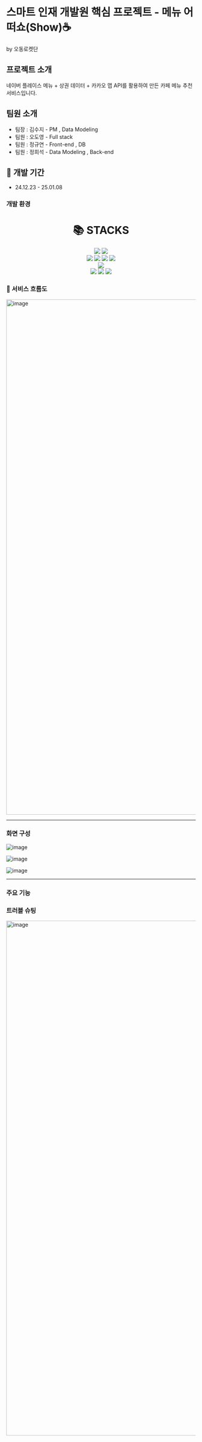 # 스마트 인재 개발원 핵심 프로젝트 - 메뉴 어떠쇼(Show)☕️
by 오동로켓단

## 프로젝트 소개
네이버 플레이스 메뉴 + 상권 데이터 + 카카오 맵 API를 활용하여 만든 카페 메뉴 추천 서비스입니다.

## 팀원 소개
- 팀장 : 김수지 - PM , Data Modeling
- 팀원 : 오도영 - Full stack
- 팀원 : 정규연 - Front-end , DB
- 팀원 : 정희석 - Data Modeling , Back-end
  
## 📅 개발 기간
- 24.12.23 - 25.01.08

### 개발 환경
<div align=center><h1>📚 STACKS</h1></div>

<div align=center> 
  <img src="https://img.shields.io/badge/java-007396?style=for-the-badge&logo=java&logoColor=white"> 
  <img src="https://img.shields.io/badge/python-3776AB?style=for-the-badge&logo=python&logoColor=white"> 
  <br>
  
  <img src="https://img.shields.io/badge/html5-E34F26?style=for-the-badge&logo=html5&logoColor=white"> 
  <img src="https://img.shields.io/badge/css-1572B6?style=for-the-badge&logo=css3&logoColor=white"> 
  <img src="https://img.shields.io/badge/javascript-F7DF1E?style=for-the-badge&logo=javascript&logoColor=black"> 
  <img src="https://img.shields.io/badge/jquery-0769AD?style=for-the-badge&logo=jquery&logoColor=white">
  <br>

  <img src="https://img.shields.io/badge/mysql-4479A1?style=for-the-badge&logo=mysql&logoColor=white"> 
  <br>
  
  <img src="https://img.shields.io/badge/spring-6DB33F?style=for-the-badge&logo=spring&logoColor=white"> 
  <img src="https://img.shields.io/badge/flask-000000?style=for-the-badge&logo=flask&logoColor=white">
  <img src="https://img.shields.io/badge/github-181717?style=for-the-badge&logo=github&logoColor=white">


</div>


### 📌 서비스 흐름도
<img width="1371" alt="image" src="https://github.com/user-attachments/assets/3488192d-7715-4b26-9193-872a7293ebce" />

---

### 화면 구성
![image](https://github.com/user-attachments/assets/ee11f59c-f17f-4e6c-aa97-8ba43d63bdc2)

![image](https://github.com/user-attachments/assets/6a434207-6382-4fa4-9b6a-e4cb2b2c2e73)

![image](https://github.com/user-attachments/assets/892bee47-84f5-424e-807f-810ea03e9cf0)


---
### 주요 기능


### 트러블 슈팅

<img width="1370" alt="image" src="https://github.com/user-attachments/assets/a94c0c44-422c-4228-99c6-ae04bed66173" />
